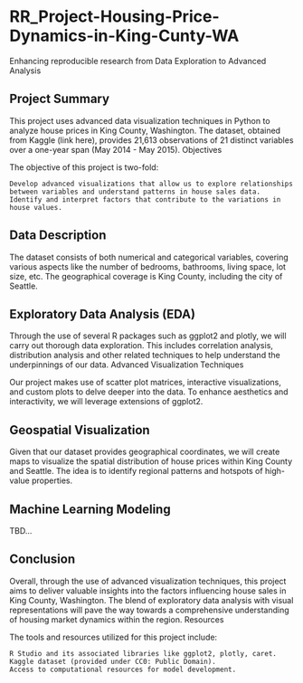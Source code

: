 # RR_Project-Housing-Price-Dynamics-in-King-Cunty-WA
Enhancing reproducible research from Data Exploration to Advanced Analysis

## Project Summary

This project uses advanced data visualization techniques in Python to analyze house prices in King County, Washington. The dataset, obtained from Kaggle (link here), provides 21,613 observations of 21 distinct variables over a one-year span (May 2014 - May 2015).
Objectives

The objective of this project is two-fold:

    Develop advanced visualizations that allow us to explore relationships between variables and understand patterns in house sales data.
    Identify and interpret factors that contribute to the variations in house values.

## Data Description

The dataset consists of both numerical and categorical variables, covering various aspects like the number of bedrooms, bathrooms, living space, lot size, etc. The geographical coverage is King County, including the city of Seattle.

## Exploratory Data Analysis (EDA)

Through the use of several R packages such as ggplot2 and plotly, we will carry out thorough data exploration. This includes correlation analysis, distribution analysis and other related techniques to help understand the underpinnings of our data.
Advanced Visualization Techniques

Our project makes use of scatter plot matrices, interactive visualizations, and custom plots to delve deeper into the data. To enhance aesthetics and interactivity, we will leverage extensions of ggplot2.

## Geospatial Visualization

Given that our dataset provides geographical coordinates, we will create maps to visualize the spatial distribution of house prices within King County and Seattle. The idea is to identify regional patterns and hotspots of high-value properties.

## Machine Learning Modeling

TBD...

## Conclusion

Overall, through the use of advanced visualization techniques, this project aims to deliver valuable insights into the factors influencing house sales in King County, Washington. The blend of exploratory data analysis with visual representations will pave the way towards a comprehensive understanding of housing market dynamics within the region.
Resources

The tools and resources utilized for this project include:

    R Studio and its associated libraries like ggplot2, plotly, caret.
    Kaggle dataset (provided under CC0: Public Domain).
    Access to computational resources for model development.

